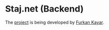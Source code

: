 # Staj.net (Backend)

The <a href="https://github.com/furkankayar/Staj.net-Backend-Service">project</a> is being developed by <a href="https://github.com/furkankayar">Furkan Kayar</a>.
